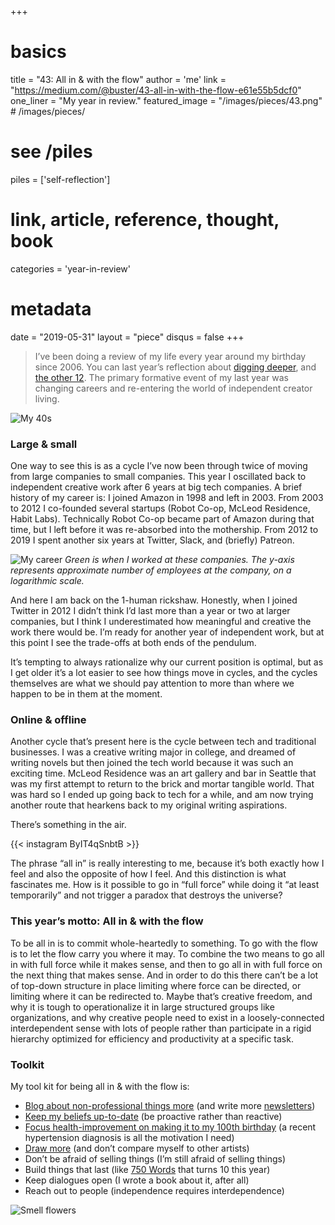 +++
# basics
title     		 = "43: All in & with the flow"
author    		 = 'me'
link      		 = "https://medium.com/@buster/43-all-in-with-the-flow-e61e55b5dcf0"
one_liner 		 = "My year in review."
featured_image = "/images/pieces/43.png" # /images/pieces/

# see /piles
piles     		 = ['self-reflection']

# link, article, reference, thought, book
categories 		 = 'year-in-review' 

# metadata
date      		 = "2019-05-31"
layout    		 = "piece"
disqus    		 = false
+++

> I’ve been doing a review of my life every year around my birthday since 2006. You can last year’s reflection about [digging deeper](/blog/2018/07-02-dig-deeper), and [the other 12](/me/yearly-reviews/).
The primary formative event of my last year was changing careers and re-entering the world of independent creator living.

![My 40s](/images/pieces/43-my-40s.png)

### Large & small
One way to see this is as a cycle I’ve now been through twice of moving from large companies to small companies. This year I oscillated back to independent creative work after 6 years at big tech companies. A brief history of my career is: I joined Amazon in 1998 and left in 2003. From 2003 to 2012 I co-founded several startups (Robot Co-op, McLeod Residence, Habit Labs). Technically Robot Co-op became part of Amazon during that time, but I left before it was re-absorbed into the mothership. From 2012 to 2019 I spent another six years at Twitter, Slack, and (briefly) Patreon.

![My career](/images/pieces/43.png)
*Green is when I worked at these companies. The y-axis represents approximate number of employees at the company, on a logarithmic scale.*

And here I am back on the 1-human rickshaw. Honestly, when I joined Twitter in 2012 I didn’t think I’d last more than a year or two at larger companies, but I think I underestimated how meaningful and creative the work there would be. I’m ready for another year of independent work, but at this point I see the trade-offs at both ends of the pendulum.

It’s tempting to always rationalize why our current position is optimal, but as I get older it’s a lot easier to see how things move in cycles, and the cycles themselves are what we should pay attention to more than where we happen to be in them at the moment.

### Online & offline
Another cycle that’s present here is the cycle between tech and traditional businesses. I was a creative writing major in college, and dreamed of writing novels but then joined the tech world because it was such an exciting time. McLeod Residence was an art gallery and bar in Seattle that was my first attempt to return to the brick and mortar tangible world. That was hard so I ended up going back to tech for a while, and am now trying another route that hearkens back to my original writing aspirations.

There’s something in the air.

{{< instagram ByIT4qSnbtB >}}

The phrase “all in” is really interesting to me, because it’s both exactly how I feel and also the opposite of how I feel. And this distinction is what fascinates me. How is it possible to go in “full force” while doing it “at least temporarily” and not trigger a paradox that destroys the universe?

### This year’s motto: All in & with the flow
To be all in is to commit whole-heartedly to something. To go with the flow is to let the flow carry you where it may. To combine the two means to go all in with full force while it makes sense, and then to go all in with full force on the next thing that makes sense. And in order to do this there can’t be a lot of top-down structure in place limiting where force can be directed, or limiting where it can be redirected to. Maybe that’s creative freedom, and why it is tough to operationalize it in large structured groups like organizations, and why creative people need to exist in a loosely-connected interdependent sense with lots of people rather than participate in a rigid hierarchy optimized for efficiency and productivity at a specific task.

### Toolkit
My tool kit for being all in & with the flow is:

* [Blog about non-professional things more](https://busterbenson.com/blog/) (and write more [newsletters](https://buster.substack.com/))
* [Keep my beliefs up-to-date](https://busterbenson.com/beliefs/) (be proactive rather than reactive)
* [Focus health-improvement on making it to my 100th birthday](https://busterbenson.com/the-life-of/buster/) (a recent hypertension diagnosis is all the motivation I need)
* [Draw more](https://www.instagram.com/bustrbensn/) (and don’t compare myself to other artists)
* Don’t be afraid of selling things (I’m still afraid of selling things)
* Build things that last (like [750 Words](https://750words.com/) that turns 10 this year)
* Keep dialogues open (I wrote a book about it, after all)
* Reach out to people (independence requires interdependence)

![Smell flowers](/images/pieces/43-smell-flowers.jpeg)